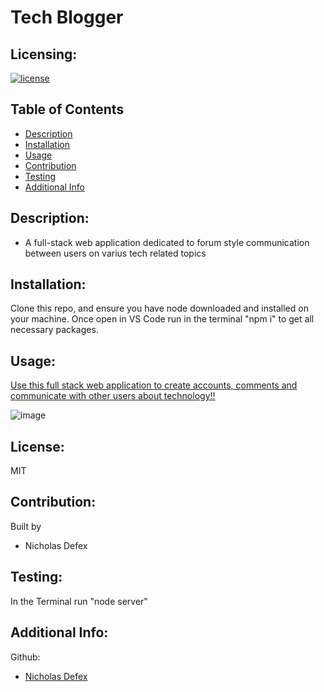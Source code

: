 # Tech Blogger

## Licensing:

[![license](https://img.shields.io/badge/license-MIT-blue)](https://shields.io)

## Table of Contents

- [Description](#description)
- [Installation](#installation)
- [Usage](#usage)
- [Contribution](#contribution)
- [Testing](#testing)
- [Additional Info](#additional-info)

## Description:

- A full-stack web application dedicated to forum style communication between users on varius tech related topics

## Installation:

Clone this repo, and ensure you have node downloaded and installed on your machine. Once open in VS Code run in the terminal "npm i" to get all necessary packages.

## Usage:

[Use this full stack web application to create accounts, comments and communicate with other users about technology!!](https://still-harbor-03794.herokuapp.com/)

![image](https://user-images.githubusercontent.com/92278942/153792705-f5a78363-d99b-47c2-adc7-b67bc7654432.png)

## License:

MIT

## Contribution:

Built by

- Nicholas Defex

## Testing:

In the Terminal run "node server"

## Additional Info:

Github:

- [Nicholas Defex](https://github.com/Ndefected15)

